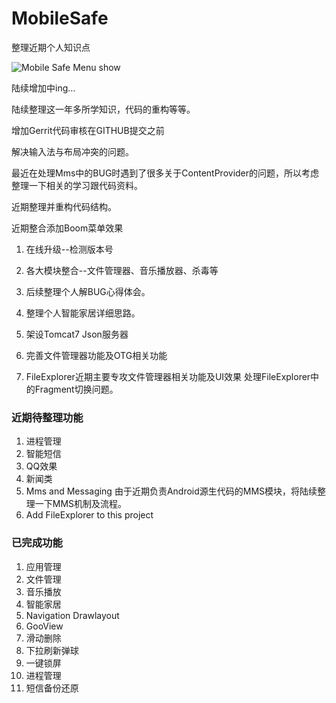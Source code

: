 # MobileSafe
整理近期个人知识点

![Mobile Safe Menu show](http://i.imgur.com/ZB1hLRN.png)

陆续增加中ing...

陆续整理这一年多所学知识，代码的重构等等。

增加Gerrit代码审核在GITHUB提交之前

解决输入法与布局冲突的问题。

最近在处理Mms中的BUG时遇到了很多关于ContentProvider的问题，所以考虑整理一下相关的学习跟代码资料。

近期整理并重构代码结构。

近期整合添加Boom菜单效果

1. 在线升级--检测版本号

2. 各大模块整合--文件管理器、音乐播放器、杀毒等

3. 后续整理个人解BUG心得体会。

4. 整理个人智能家居详细思路。

5. 架设Tomcat7 Json服务器

6. 完善文件管理器功能及OTG相关功能

7. FileExplorer近期主要专攻文件管理器相关功能及UI效果 处理FileExplorer中的Fragment切换问题。

### 近期待整理功能

1. 进程管理	
2. 智能短信
3. QQ效果
4. 新闻类
5. Mms and Messaging 由于近期负责Android源生代码的MMS模块，将陆续整理一下MMS机制及流程。
6. Add FileExplorer to this project

### 已完成功能

1. 应用管理
2. 文件管理
3. 音乐播放
4. 智能家居
5. Navigation Drawlayout
6. GooView
7. 滑动删除
8. 下拉刷新弹球
9. 一键锁屏
10. 进程管理
11. 短信备份还原
